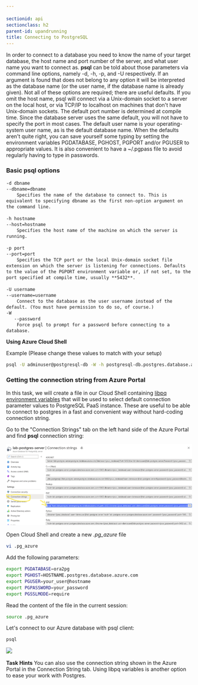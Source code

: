 ```yaml
---

sectionid: api
sectionclass: h2
parent-id: upandrunning
title: Connecting to PostgreSQL
---
```


In order to connect to a database you need to know the name of your target database, the host name and port number of the server, and what user name you want to connect as. **psql** can be told about those parameters via command line options, namely -d, -h, -p, and -U respectively. If an argument is found that does not belong to any option it will be interpreted as the database name (or the user name, if the database name is already given). Not all of these options are required; there are useful defaults. If you omit the host name, psql will connect via a Unix-domain socket to a server on the local host, or via TCP/IP to localhost on machines that don't have Unix-domain sockets. The default port number is determined at compile time. Since the database server uses the same default, you will not have to specify the port in most cases. The default user name is your operating-system user name, as is the default database name.
When the defaults aren't quite right, you can save yourself some typing by setting the environment variables PGDATABASE, PGHOST, PGPORT and/or PGUSER to appropriate values. It is also convenient to have a ~/.pgpass file to avoid regularly having to type in passwords.

### Basic psql options
    -d dbname
    --dbname=dbname
        Specifies the name of the database to connect to. This is equivalent to specifying dbname as the first non-option argument on the command line.

    -h hostname
    --host=hostname
        Specifies the host name of the machine on which the server is running.

    -p port
    --port=port
        Specifies the TCP port or the local Unix-domain socket file extension on which the server is listening for connections. Defaults to the value of the PGPORT environment variable or, if not set, to the port specified at compile time, usually **5432**.

    -U username
    --username=username
        Connect to the database as the user username instead of the default. (You must have permission to do so, of course.)
    -W
       --password
        Force psql to prompt for a password before connecting to a database.


**Using Azure Cloud Shell**

Example (Please change these values to match with your setup)
```sh   
psql -U adminuser@postgresql-db -W -h postgresql-db.postgres.database.azure.com "dbname=postgres sslmode=require"
```

### Getting the connection string from Azure Portal
In this task, we will create a file in our Cloud Shell containing [libpq environment variables](https://www.postgresql.org/docs/current/libpq-envars.html) that will be used to select default connection parameter values to PostgreSQL PaaS instance. These are useful to be able to connect to postgres in a fast and convenient way without hard-coding connection string.

Go to the "Connection Strings" tab on the left hand side of the Azure Portal and find **psql** connection string:

<a href="media/connectionString.png" target="_blank"><img src="media/connectionString.png" style="width:800px"></a>

Open Cloud Shell and create a new *.pg_azure* file

```sh
vi .pg_azure
```
Add the following parameters:

```sh
export PGDATABASE=ora2pg
export PGHOST=HOSTNAME.postgres.database.azure.com
export PGUSER=your_user@hostname
export PGPASSWORD=your_password
export PGSSLMODE=require
```
Read the content of the file in the current session:

```sh
source .pg_azure
```

Let's connect to our Azure database with psql client:

```sh
psql
```

<a href="media/ex03_libpq.gif" target="_blank"><img src="media/ex03_libpq.gif" style="width:800px"></a>



**Task Hints**
You can also use the connection string shown in the Azure Portal in the Connection String tab. Using libpq variables is another option to ease your work with Postgres. 


